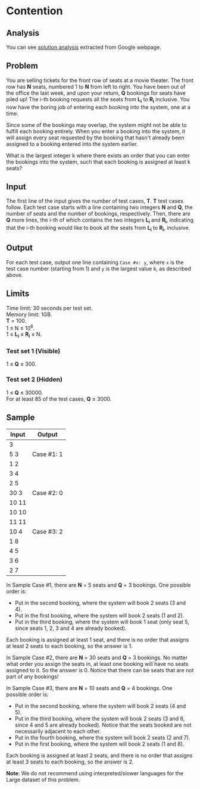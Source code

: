 # Contention

## Analysis

You can see [solution analysis](/Round%20A/Contention/analysis.md) extracted from Google webpage.

## Problem

You are selling tickets for the front row of seats at a movie theater. The front row has **N** seats, numbered 1 to **N** from left to right. You have been out of the office the last week, and upon your return, **Q** bookings for seats have piled up! The i-th booking requests all the seats from **L<sub>i</sub>** to **R<sub>i</sub>** inclusive. You now have the boring job of entering each booking into the system, one at a time.

Since some of the bookings may overlap, the system might not be able to fulfill each booking entirely. When you enter a booking into the system, it will assign every seat requested by the booking that hasn't already been assigned to a booking entered into the system earlier.

What is the largest integer k where there exists an order that you can enter the bookings into the system, such that each booking is assigned at least k seats?

## Input

The first line of the input gives the number of test cases, **T**. **T** test cases follow. Each test case starts with a line containing two integers **N** and **Q**, the number of seats and the number of bookings, respectively. Then, there are **Q** more lines, the i-th of which contains the two integers **L<sub>i</sub>** and **R<sub>i</sub>**, indicating that the i-th booking would like to book all the seats from **L<sub>i</sub>** to **R<sub>i</sub>**, inclusive.

## Output

For each test case, output one line containing `Case #x: y`, where `x` is the test case number (starting from 1) and `y` is the largest value k, as described above.

## Limits

Time limit: 30 seconds per test set.<br>
Memory limit: 1GB.<br>
**T** = 100.<br>
1 ≤ N ≤ 10<sup>6</sup>.<br>
1 ≤ **L<sub>i</sub>** ≤ **R<sub>i</sub>** ≤ N.

### Test set 1 (Visible)

1 ≤ **Q** ≤ 300.

### Test set 2 (Hidden)

1 ≤ **Q** ≤ 30000.<br>
For at least 85 of the test cases, **Q** ≤ 3000.

## Sample

| Input | Output     |
| ----- | ---------- |
| 3     |            |
| 5 3   | Case #1: 1 |
| 1 2   |            |
| 3 4   |            |
| 2 5   |            |
| 30 3  | Case #2: 0 |
| 10 11 |            |
| 10 10 |            |
| 11 11 |            |
| 10 4  | Case #3: 2 |
| 1 8   |            |
| 4 5   |            |
| 3 6   |            |
| 2 7   |            |

In Sample Case #1, there are **N** = 5 seats and **Q** = 3 bookings. One possible order is:

- Put in the second booking, where the system will book 2 seats (3 and 4).
- Put in the first booking, where the system will book 2 seats (1 and 2).
- Put in the third booking, where the system will book 1 seat (only seat 5, since seats 1, 2, 3 and 4 are already booked).

Each booking is assigned at least 1 seat, and there is no order that assigns at least 2 seats to each booking, so the answer is 1.

In Sample Case #2, there are **N** = 30 seats and **Q** = 3 bookings. No matter what order you assign the seats in, at least one booking will have no seats assigned to it. So the answer is 0. Notice that there can be seats that are not part of any bookings!

In Sample Case #3, there are **N** = 10 seats and **Q** = 4 bookings. One possible order is:

- Put in the second booking, where the system will book 2 seats (4 and 5).
- Put in the third booking, where the system will book 2 seats (3 and 6, since 4 and 5 are already booked). Notice that the seats booked are not necessarily adjacent to each other.
- Put in the fourth booking, where the system will book 2 seats (2 and 7).
- Put in the first booking, where the system will book 2 seats (1 and 8).

Each booking is assigned at least 2 seats, and there is no order that assigns at least 3 seats to each booking, so the answer is 2.

**Note**: We do not recommend using interpreted/slower languages for the Large dataset of this problem.
